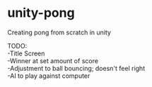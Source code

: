 # unity-pong
Creating pong from scratch in unity

TODO:  
-Title Screen  
-Winner at set amount of score  
-Adjustment to ball bouncing; doesn't feel right  
-AI to play against computer  
